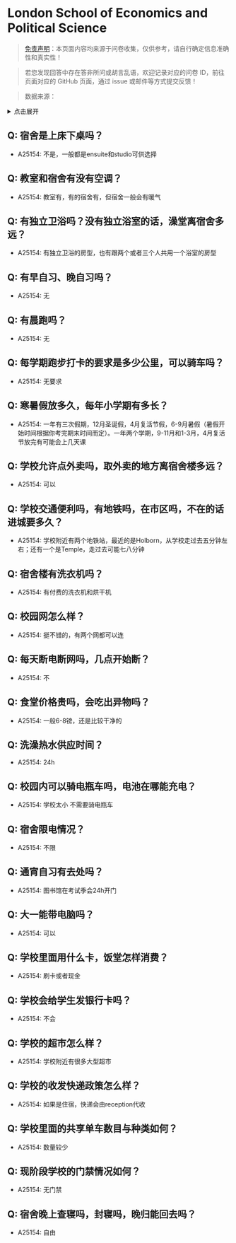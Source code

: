 # London School of Economics and Political Science

> [免责声明](https://colleges.chat/#_3)：本页面内容均来源于问卷收集，仅供参考，请自行确定信息准确性和真实性！

> 若您发现回答中存在答非所问或胡言乱语，欢迎记录对应的问卷 ID，前往页面对应的 GitHub 页面，通过 issue 或邮件等方式提交反馈！

> 数据来源：

<details><summary>点击展开</summary>
<ul>
<li>A25154: 匿名 (2024 年 06 月)</li>
</ul>
</details>

## Q: 宿舍是上床下桌吗？

- A25154: 不是，一般都是ensuite和studio可供选择

## Q: 教室和宿舍有没有空调？

- A25154: 教室有，有的宿舍有，但宿舍一般会有暖气

## Q: 有独立卫浴吗？没有独立浴室的话，澡堂离宿舍多远？

- A25154: 有独立卫浴的房型，也有跟两个或者三个人共用一个浴室的房型

## Q: 有早自习、晚自习吗？

- A25154: 无

## Q: 有晨跑吗？

- A25154: 无

## Q: 每学期跑步打卡的要求是多少公里，可以骑车吗？

- A25154: 无要求

## Q: 寒暑假放多久，每年小学期有多长？

- A25154: 一年有三次假期，12月圣诞假，4月复活节假，6-9月暑假（暑假开始时间根据你考完期末时间而定）。一年两个学期，9-11月和1-3月，4月复活节放完有可能会上几天课

## Q: 学校允许点外卖吗，取外卖的地方离宿舍楼多远？

- A25154: 可以

## Q: 学校交通便利吗，有地铁吗，在市区吗，不在的话进城要多久？

- A25154: 学校附近有两个地铁站，最近的是Holborn，从学校走过去五分钟左右；还有一个是Temple，走过去可能七八分钟

## Q: 宿舍楼有洗衣机吗？

- A25154: 有付费的洗衣机和烘干机

## Q: 校园网怎么样？

- A25154: 挺不错的，有两个网都可以连

## Q: 每天断电断网吗，几点开始断？

- A25154: 不

## Q: 食堂价格贵吗，会吃出异物吗？

- A25154: 一般6-8镑，还是比较干净的

## Q: 洗澡热水供应时间？

- A25154: 24h

## Q: 校园内可以骑电瓶车吗，电池在哪能充电？

- A25154: 学校太小 不需要骑电瓶车

## Q: 宿舍限电情况？

- A25154: 不限

## Q: 通宵自习有去处吗？

- A25154: 图书馆在考试季会24h开门

## Q: 大一能带电脑吗？

- A25154: 可以

## Q: 学校里面用什么卡，饭堂怎样消费？

- A25154: 刷卡或者现金

## Q: 学校会给学生发银行卡吗？

- A25154: 不会

## Q: 学校的超市怎么样？

- A25154: 学校附近有很多大型超市

## Q: 学校的收发快递政策怎么样？

- A25154: 如果是住宿，快递会由reception代收

## Q: 学校里面的共享单车数目与种类如何？

- A25154: 数量较少

## Q: 现阶段学校的门禁情况如何？

- A25154: 无门禁

## Q: 宿舍晚上查寝吗，封寝吗，晚归能回去吗？

- A25154: 自由

